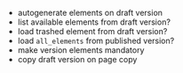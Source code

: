 - autogenerate elements on draft version
- list available elements from draft version?
- load trashed element from draft version?
- load `all_elements` from published version?
- make version elements mandatory
- copy draft version on page copy
